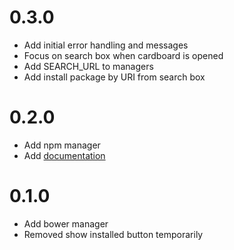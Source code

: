# 0.3.0
- Add initial error handling and messages
- Focus on search box when cardboard is opened
- Add SEARCH_URL to managers
- Add install package by URI from search box

# 0.2.0
- Add npm manager
- Add [documentation](http://khornberg.github.io/brackets-cardboard)

# 0.1.0
- Add bower manager
- Removed show installed button temporarily